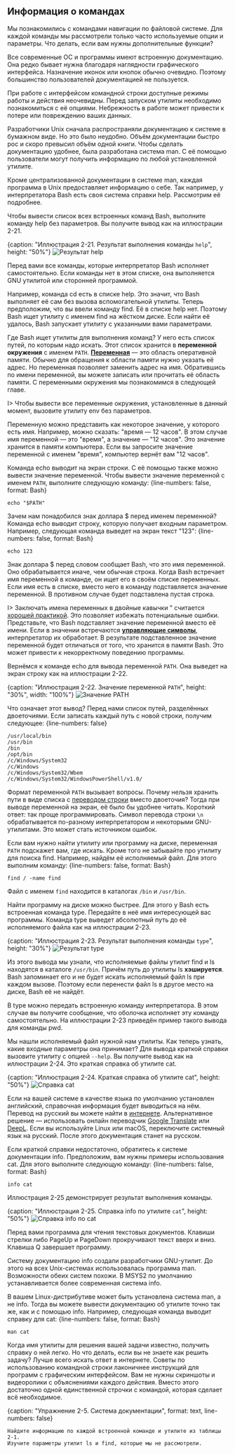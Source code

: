 ## Информация о командах

Мы познакомились с командами навигации по файловой системе. Для каждой команды мы рассмотрели только часто используемые опции и параметры. Что делать, если вам нужны дополнительные функции?

Все современные ОС и программы имеют встроенную документацию. Она редко бывает нужна благодаря наглядности графического интерфейса. Назначение иконок или кнопок обычно очевидно. Поэтому большинство пользователей документацией не пользуется.

При работе с интерфейсом командной строки доступные режимы работы и действия неочевидны. Перед запуском утилиты необходимо познакомиться с её опциями. Небрежность в работе может привести к потере или повреждению ваших данных.

Разработчики Unix сначала распространяли документацию к системе в бумажном виде. Но это было неудобно. Объём документации быстро рос и скоро превысил объём одной книги. Чтобы сделать документацию удобнее, была разработана система man. С её помощью пользователи могут получить информацию по любой установленной утилите.

Кроме централизованной документации в системе man, каждая программа в Unix предоставляет информацию о себе. Так например, у интерпретатора Bash есть своя система справки help. Рассмотрим её подробнее.

Чтобы вывести список всех встроенных команд Bash, выполните команду help без параметров. Вы получите вывод как на иллюстрации 2-21.

{caption: "Иллюстрация 2-21. Результат выполнения команды `help`", height: "50%"}
![Результат help](images/BashShell/bash-help.png)

Перед вами все команды, которые интерпретатор Bash исполняет самостоятельно. Если команды нет в этом списке, она выполняется GNU утилитой или сторонней программой.

Например, команда cd есть в списке help. Это значит, что Bash выполняет её сам без вызова вспомогательной утилиты. Теперь предположим, что вы ввели команду find. Её в списке help нет. Поэтому Bash ищет утилиту с именем find на жёстком диске. Если найти её удалось, Bash запускает утилиту с указанными вами параметрами.

Где Bash ищет утилиты для выполнения команд? У него есть список путей, по которым надо искать. Этот список хранится в **переменной окружения** с именем `PATH`. [**Переменная**](https://ru.wikipedia.org/wiki/Переменная_(программирование)) — это область оперативной памяти. Обычно для обращения к области памяти нужно указать её адрес. Но переменная позволяет заменить адрес на имя. Обратившись по имени переменной, вы можете записать или прочитать её область памяти. С переменными окружения мы познакомимся в следующей главе.

I> Чтобы вывести все переменные окружения, установленные в данный момент, вызовите утилиту env без параметров.

Переменную можно представить как некоторое значение, у которого есть имя. Например, можно сказать: "время — 12 часов". В этом случае имя переменной — это "время", а значение — "12 часов". Это значение хранится в памяти компьютера. Если вы запросите значение переменной с именем "время", компьютер вернёт вам "12 часов".

Команда echo выводит на экран строки. С её помощью также можно вывести значение переменной. Чтобы вывести значение переменной с именем `PATH`, выполните следующую команду:
{line-numbers: false, format: Bash}
```
echo "$PATH"
```

Зачем нам понадобился знак доллара $ перед именем переменной? Команда echo выводит строку, которую получает входным параметром. Например, следующая команда выведет на экран текст "123":
{line-numbers: false, format: Bash}
```
echo 123
```

Знак доллара $ перед словом сообщает Bash, что это имя переменной. Оно обрабатывается иначе, чем обычная строка. Когда Bash встречает имя переменной в команде, он ищет его в своём списке переменных. Если имя есть в списке, вместо него в команду подставляется значение переменной. В противном случае будет подставлена пустая строка.

I> Заключать имена переменных в двойные кавычки " считается [хорошей практикой](https://www.tldp.org/LDP/abs/html/quotingvar.html). Это позволяет избежать потенциальные ошибки. Представьте, что Bash подставляет значение переменной вместо её имени. Если в значении встречаются [**управляющие символы**](https://ru.wikipedia.org/wiki/Управляющие_символы), интерпретатор их обработает. В результате подставленное значение переменной будет отличаться от того, что хранится в памяти Bash. Это может привести к некорректному поведению программы.

Вернёмся к команде echo для вывода переменной `PATH`. Она выведет на экран строку как на иллюстрации 2-22.

{caption: "Иллюстрация 2-22. Значение переменной `PATH`", height: "30%", width: "100%"}
![Значение PATH](images/BashShell/echo-path.png)

Что означает этот вывод? Перед нами список путей, разделённых двоеточиями. Если записать каждый путь с новой строки, получим следующее:
{line-numbers: false}
```
/usr/local/bin
/usr/bin
/bin
/opt/bin
/c/Windows/System32
/c/Windows
/c/Windows/System32/Wbem
/c/Windows/System32/WindowsPowerShell/v1.0/
```

Формат переменной `PATH` вызывает вопросы. Почему нельзя хранить пути в виде списка с [переводом строки](https://ru.wikipedia.org/wiki/Перевод_строки) вместо двоеточия? Тогда при выводе переменной на экран, её было бы удобнее читать. Короткий ответ: так проще программировать. Символ перевода строки `\n` обрабатывается по-разному интерпретатором и некоторыми GNU-утилитами. Это может стать источником ошибок.

Если вам нужно найти утилиту или программу на диске, переменная `PATH` подскажет вам, где искать. Кроме того не забывайте про утилиту для поиска find. Например, найдём её исполняемый файл. Для этого выполним команду:
{line-numbers: false, format: Bash}
```
find / -name find
```

Файл с именем `find` находится в каталогах `/bin` и `/usr/bin`.

Найти программу на диске можно быстрее. Для этого у Bash есть встроенная команда type. Передайте в неё имя интересующей вас программы. Команда type выведет абсолютный путь до её исполняемого файла как на иллюстрации 2-23.

{caption: "Иллюстрация 2-23. Результат выполнения команды `type`", height: "30%"}
![Результат type](images/BashShell/type-command.png)

Из этого вывода мы узнали, что исполняемые файлы утилит find и ls находятся в каталоге `/usr/bin`. Причём путь до утилиты ls **хэшируется**. Bash запоминает его и не будет искать исполняемый файл ls при каждом вызове. Поэтому если перенести файл ls в другое место на диске, Bash её не найдёт.

В type можно передать встроенную команду интерпретатора. В этом случае вы получите сообщение, что оболочка исполняет эту команду самостоятельно. На иллюстрации 2-23 приведён пример такого вывода для команды pwd.

Мы нашли исполняемый файл нужной нам утилиты. Как теперь узнать, какие входные параметры она принимает? Для вывода краткой справки вызовите утилиту с опцией `--help`. Вы получите вывод как на иллюстрации 2-24. Это краткая справка об утилите cat.

{caption: "Иллюстрация 2-24. Краткая справка об утилите cat", height: "50%"}
![Справка cat](images/BashShell/cat-help.png)

Если на вашей системе в качестве языка по умолчанию установлен английский, справочная информация будет выводиться на нём. Перевод на русский вы можете найти в [интернете](https://www.opennet.ru/man.shtml?topic=cat&russian=0&category=&submit=%F0%CF%CB%C1%DA%C1%D4%D8+man). Альтернативное решение — использовать онлайн переводчик [Google Translate](https://translate.google.com) или [DeepL](https://www.deepl.com/translator). Если вы используйте Linux или macOS, переключите системный язык на русский. После этого документация станет на русском.

Если краткой справки недостаточно, обратитесь к системе документации info. Предположим, вам нужны примеры использования cat. Для этого выполните следующую команду:
{line-numbers: false, format: Bash}
```
info cat
```

Иллюстрация 2-25 демонстрирует результат выполнения команды.

{caption: "Иллюстрация 2-25. Справка info по утилите `cat`", height: "50%"}
![Справка info по `cat`](images/BashShell/cat-info.png)

Перед вами программа для чтения текстовых документов. Клавиши стрелки либо PageUp и PageDown прокручивают текст вверх и вниз. Клавиша Q завершает программу.

Систему документацию info создали разработчики GNU-утилит. До этого на всех Unix-системах использовалась программа man. Возможности обеих систем похожи. В MSYS2 по умолчанию устанавливается более современная система info.

В вашем Linux-дистрибутиве может быть установлена система man, а не info. Тогда вы можете вывести документацию об утилите точно так же, как и с помощью info. Например, следующая команда выводит справку для cat:
{line-numbers: false, format: Bash}
```
man cat
```

Когда имя утилиты для решения вашей задачи известно, получить справку о ней легко. Но что делать, если вы не знаете как решить задачу? Лучше всего искать ответ в интернете. Советы по использованию командной строки лаконичнее инструкций для программ с графическим интерфейсом. Вам не нужны скриншоты и видеоролики с объяснениями каждого действия. Вместо этого достаточно одной единственной строчки с командой, которая сделает всё необходимое.

{caption: "Упражнение 2-5. Система документации", format: text, line-numbers: false}
```
Найдите информацию по каждой встроенной команде и утилите из таблицы 2-1.
Изучите параметры утилит ls и find, которые мы не рассмотрели.
```

